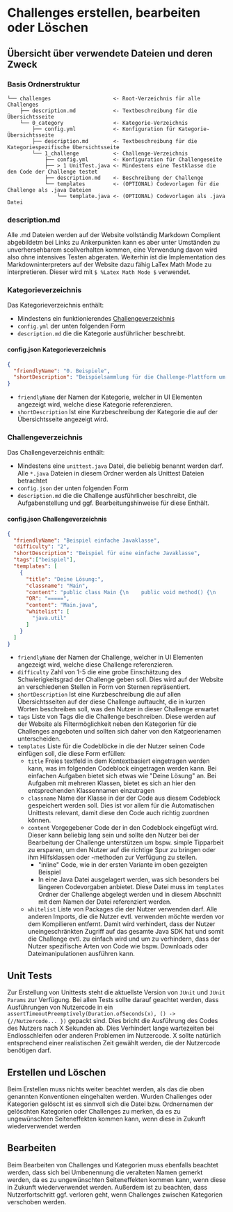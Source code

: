 # Challenges erstellen, bearbeiten oder Löschen
## Übersicht über verwendete Dateien und deren Zweck
### Basis Ordnerstruktur
```plaintext
└── challenges                    <- Root-Verzeichnis für alle Challenges
    ├── description.md            <- Textbeschreibung für die Übersichtsseite
    └── 0_category                <- Kategorie-Verzeichnis
        ├── config.yml            <- Konfiguration für Kategorie-Übersichtsseite
        ├── description.md        <- Textbeschreibung für die Kategoriespezifische Übersichtsseite
        └── 1_challenge           <- Challenge-Verzeichnis
            ├── config.yml        <- Konfiguration für Challengeseite
            ├── > 1 UnitTest.java <- Mindestens eine Testklasse die den Code der Challenge testet
            ├── description.md    <- Beschreibung der Challenge
            └── templates         <- (OPTIONAL) Codevorlagen für die Challenge als .java Dateien
                └── template.java <- (OPTIONAL) Codevorlagen als .java Datei
```
### description.md
Alle .md Dateien werden auf der Website vollständig Markdown Complient abgebildetm bei Links zu Ankerpunkten kann es aber unter Umständen zu unverhersehbarem scollverhalten kommen, eine Verwendung davon wird also ohne intensives Testen abgeraten. Weiterhin ist die Implementation des Markdowninterpreters auf der Website dazu fähig LaTex Math Mode zu interpretieren. Dieser wird mit `$ %Latex Math Mode $` verwendet.

### Kategorieverzeichnis
Das Kategorieverzeichnis enthält:
- Mindestens ein funktionierendes [Challengeverzeichnis](#challengeverzeichnis)
- `config.yml` der unten folgenden Form
- `description.md` die die Kategorie ausführlicher beschreibt.

#### config.json Kategorieverzeichnis
```json
{
  "friendlyName": "0. Beispiele",
  "shortDescription": "Beispielsammlung für die Challenge-Plattform um die Funktionalität zu demonstrieren."
}
```
- `friendlyName` der Namen der Kategorie, welcher in UI Elementen angezeigt wird, welche diese Kategorie referenzieren.
- `shortDescription` Ist eine Kurzbeschreibung der Kategorie die auf der Übersichtsseite angezeigt wird.

### Challengeverzeichnis
Das Challengeverzeichnis enthält:
- Mindestens eine `unittest.java` Datei, die beliebig benannt werden darf. Alle `*.java` Dateien in diesem Ordner werden als Unittest Dateien betrachtet
- `config.json` der unten folgenden Form
- `description.md` die die Challenge ausführlicher beschreibt, die Aufgabenstellung und ggf. Bearbeitungshinweise für diese Enthält.

#### config.json Challengeverzeichnis
```json
{
  "friendlyName": "Beispiel einfache Javaklasse",
  "difficulty": "2",
  "shortDescription": "Beispiel für eine einfache Javaklasse",
  "tags":["beispiel"],
  "templates": [
    {
      "title": "Deine Lösung:",
      "classname": "Main",
      "content": "public class Main {\n    public void method() {\n        //Schreibe deinen Code hier\n    }\n}",
      "OR": "=====",
      "content": "Main.java",
      "whitelist": [
        "java.util"
      ]
    }
  ]
}
```
- `friendlyName` der Namen der Challenge, welcher in UI Elementen angezeigt wird, welche diese Challenge referenzieren.
- `difficulty` Zahl von 1-5 die eine grobe Einschätzung des Schwierigkeitsgrad der Challenge geben soll. Dies wird auf der Website an verschiedenen Stellen in Form von Sternen repräsentiert.
- `shortDescription` Ist eine Kurzbeschreibung die auf allen Übersichtsseiten auf der diese Challenge auftaucht, die in kurzen Worten beschreiben soll, was den Nutzer in dieser Challenge erwartet
- `tags` Liste von Tags die die Challenge beschreiben. Diese werden auf der Website als Filtermöglichkeit neben den Kategorien für die Challenges angeboten und sollten sich daher von den Katgeorienamen unterscheiden.
- `templates` Liste für die Codeblöcke in die der Nutzer seinen Code einfügen soll, die diese Form erfüllen:
  - `title` Freies textfeld in dem Kontextbasiert eingetragen werden kann, was im folgenden Codeblock eingetragen werden kann. Bei einfachen Aufgaben bietet sich etwas wie "Deine Lösung" an. Bei Aufgaben mit mehreren Klassen, bietet es sich an hier den entsprechenden Klassennamen einzutragen
  - `classname` Name der Klasse in der der Code aus diesem Codeblock gespeichert werden soll. Dies ist vor allem für die Automatischen Unittests relevant, damit diese den Code auch richtig zuordnen können.
  - `content` Vorgegebener Code der in den Codeblock eingefügt wird. Dieser kann beliebig lang sein und sollte den Nutzer bei der Bearbeitung der Challenge unterstützen um bspw. simple Tipparbeit zu ersparen, um den Nutzer auf die richtige Spur zu bringen oder ihm Hilfsklassen oder -methoden zur Verfügung zu stellen.
    - "inline" Code, wie in der ersten Variante im oben gezeigten Beispiel
    - In eine Java Datei ausgelagert werden, was sich besonders bei längeren Codevorgaben anbietet. Diese Datei muss im `templates` Ordner der Challenge abgelegt werden und in diesem Abschnitt mit dem Namen der Datei referenziert werden.
  - `whitelist` Liste von Packages die der Nutzer verwenden darf. Alle anderen Imports, die die Nutzer evtl. verwenden möchte werden vor dem Kompilieren entfernt. Damit wird verhindert, dass der Nutzer uneingeschränkten Zugriff auf das gesamte Java SDK hat und somit die Challenge evtl. zu einfach wird und um zu verhindern, dass der Nutzer spezifische Arten von Code wie bspw. Downloads oder Dateimanipulationen ausführen kann.

## Unit Tests
Zur Erstellung von Unittests steht die aktuellste Version von `JUnit` und `JUnit Params` zur Verfügung. Bei allen Tests sollte darauf geachtet werden, dass Ausführungen von Nutzercode in ein `assertTimeoutPreemptively(Duration.ofSeconds(x), () -> {//Nutzercode... })` gepackt sind. Dies bricht die Ausführung des Codes des Nutzers nach X Sekunden ab.
Dies Verhindert lange wartezeiten bei Endlosschleifen oder anderen Problemen im Nutzercode. X sollte natürlich entsprechend einer realistischen Zeit gewählt werden, die der Nutzercode benötigen darf.

## Erstellen und Löschen
Beim Erstellen muss nichts weiter beachtet werden, als das die oben genannten Konventionen eingehalten werden. Wurden Challenges oder Kategorien gelöscht ist es sinnvoll sich die Datei bzw. Ordnernamen der gelöschten Kategorien oder Challenges zu merken, da es zu ungewünschten Seiteneffekten kommen kann, wenn diese in Zukunft wiederverwendet werden

## Bearbeiten
Beim Bearbeiten von Challenges und Kategorien muss ebenfalls beachtet werden, dass sich bei Umbenennung die veralteten Namen gemerkt werden, da es zu ungewünschten Seiteneffekten kommen kann, wenn diese in Zukunft wiederverwendet werden. Außerdem ist zu beachten, dass Nutzerfortschritt ggf. verloren geht, wenn Challenges zwischen Kategorien verschoben werden.
